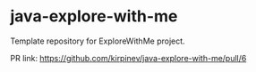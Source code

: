 # java-explore-with-me
Template repository for ExploreWithMe project.

PR link: https://github.com/kirpinev/java-explore-with-me/pull/6
